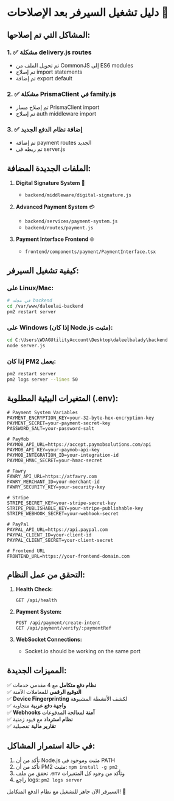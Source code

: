 # دليل تشغيل السيرفر بعد الإصلاحات 🚀

## المشاكل التي تم إصلاحها:

### 1. ✅ مشكلة delivery.js routes
- تم تحويل الملف من CommonJS إلى ES6 modules
- تم إصلاح import statements
- تم إضافة export default

### 2. ✅ مشكلة PrismaClient في family.js
- تم إصلاح مسار PrismaClient import
- تم إصلاح auth middleware import

### 3. ✅ إضافة نظام الدفع الجديد
- تم إضافة payment routes الجديد
- تم ربطه في server.js

## الملفات الجديدة المضافة:

1. **Digital Signature System** 🔐
   - `backend/middleware/digital-signature.js`

2. **Advanced Payment System** 💳
   - `backend/services/payment-system.js`
   - `backend/routes/payment.js`

3. **Payment Interface Frontend** 🌐
   - `frontend/components/payment/PaymentInterface.tsx`

## كيفية تشغيل السيرفر:

### على Linux/Mac:
```bash
# في مجلد backend
cd /var/www/daleelai-backend
pm2 restart server
```

### على Windows (إذا كان Node.js مثبت):
```cmd
cd C:\Users\WDAGUtilityAccount\Desktop\daleelbalady\backend
node server.js
```

### إذا كان PM2 يعمل:
```bash
pm2 restart server
pm2 logs server --lines 50
```

## المتغيرات البيئية المطلوبة (.env):

```env
# Payment System Variables
PAYMENT_ENCRYPTION_KEY=your-32-byte-hex-encryption-key
PAYMENT_SECRET=your-payment-secret-key
PASSWORD_SALT=your-password-salt

# PayMob
PAYMOB_API_URL=https://accept.paymobsolutions.com/api
PAYMOB_API_KEY=your-paymob-api-key
PAYMOB_INTEGRATION_ID=your-integration-id
PAYMOB_HMAC_SECRET=your-hmac-secret

# Fawry
FAWRY_API_URL=https://atfawry.com
FAWRY_MERCHANT_ID=your-merchant-id
FAWRY_SECURITY_KEY=your-security-key

# Stripe
STRIPE_SECRET_KEY=your-stripe-secret-key
STRIPE_PUBLISHABLE_KEY=your-stripe-publishable-key
STRIPE_WEBHOOK_SECRET=your-webhook-secret

# PayPal
PAYPAL_API_URL=https://api.paypal.com
PAYPAL_CLIENT_ID=your-client-id
PAYPAL_CLIENT_SECRET=your-client-secret

# Frontend URL
FRONTEND_URL=https://your-frontend-domain.com
```

## التحقق من عمل النظام:

1. **Health Check:**
   ```
   GET /api/health
   ```

2. **Payment System:**
   ```
   POST /api/payment/create-intent
   GET /api/payment/verify/:paymentRef
   ```

3. **WebSocket Connections:**
   - Socket.io should be working on the same port

## المميزات الجديدة:

✅ **نظام دفع متكامل** مع 4 مقدمي خدمات  
✅ **التوقيع الرقمي** للمعاملات الآمنة  
✅ **Device Fingerprinting** لكشف الأنشطة المشبوهة  
✅ **واجهة دفع عربية** متجاوبة  
✅ **Webhooks آمنة** لمعالجة المدفوعات  
✅ **نظام استرداد** مع قيود زمنية  
✅ **تقارير مالية** تفصيلية  

## في حالة استمرار المشاكل:

1. تأكد من أن Node.js مثبت وموجود في PATH
2. تأكد من أن PM2 مثبت: `npm install -g pm2`
3. تحقق من ملف .env وتأكد من وجود كل المتغيرات
4. راجع logs: `pm2 logs server`

السيرفر الآن جاهز للتشغيل مع نظام الدفع المتكامل! 🎉
